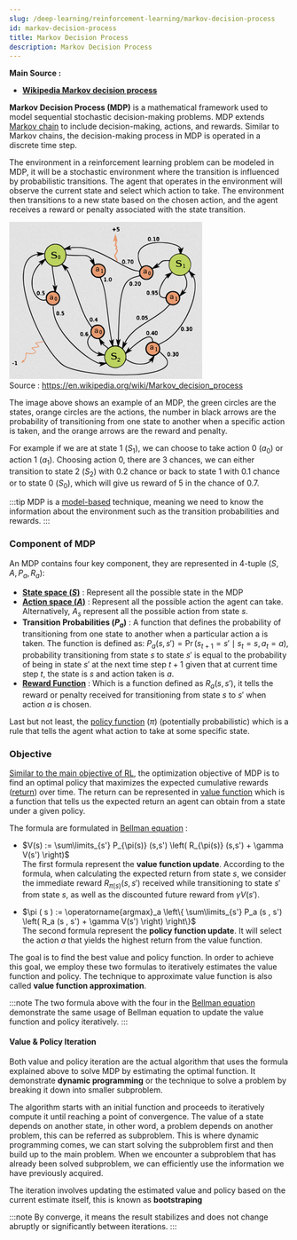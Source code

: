 ```yaml
---
slug: /deep-learning/reinforcement-learning/markov-decision-process
id: markov-decision-process
title: Markov Decision Process
description: Markov Decision Process
---
```


**Main Source :**

- **[Wikipedia Markov decision process](https://en.wikipedia.org/wiki/Markov_decision_process)**

**Markov Decision Process (MDP)** is a mathematical framework used to model sequential stochastic decision-making problems. MDP extends [Markov chain](/deep-learning/reinforcement-learning/markov-models#markov-chain) to include decision-making, actions, and rewards. Similar to Markov chains, the decision-making process in MDP is operated in a discrete time step.

The environment in a reinforcement learning problem can be modeled in MDP, it will be a stochastic environment where the transition is influenced by probabilistic transitions. The agent that operates in the environment will observe the current state and select which action to take. The environment then transitions to a new state based on the chosen action, and the agent receives a reward or penalty associated with the state transition.

![Example of Markov decision process](./markov-decision-process.png)  
Source : https://en.wikipedia.org/wiki/Markov_decision_process

The image above shows an example of an MDP, the green circles are the states, orange circles are the actions, the number in black arrows are the probability of transitioning from one state to another when a specific action is taken, and the orange arrows are the reward and penalty.

For example if we are at state 1 ($S_1$), we can choose to take action 0 ($a_0$) or action 1 ($a_1$). Choosing action 0, there are 3 chances, we can either transition to state 2 ($S_2$) with 0.2 chance or back to state 1 with 0.1 chance or to state 0 ($S_0$), which will give us reward of 5 in the chance of 0.7.

:::tip
MDP is a [model-based](/deep-learning/reinforcement-learning/reinforcement-learning-fundamental#model-based--model-free) technique, meaning we need to know the information about the environment such as the transition probabilities and rewards.
:::

### Component of MDP

An MDP contains four key component, they are represented in 4-tuple ($S, A, P_a, R_a$):

- **[State space ($S$)](/deep-learning/reinforcement-learning/reinforcement-learning-fundamental#state)** : Represent all the possible state in the MDP
- **[Action space ($A$)](/deep-learning/reinforcement-learning/reinforcement-learning-fundamental#action)** : Represent all the possible action the agent can take. Alternatively, $A_s$ represent all the possible action from state $s$.
- **Transition Probabilities ($P_a$)** : A function that defines the probability of transitioning from one state to another when a particular action a is taken. The function is defined as: ${\displaystyle P_{a}(s,s')=\Pr(s_{t+1}=s'\mid s_{t}=s,a_{t}=a)}$, probability transitioning from state $s$ to state $s'$ is equal to the probability of being in state $s'$ at the next time step $t + 1$ given that at current time step $t$, the state is $s$ and action taken is $a$.
- **[Reward Function](/deep-learning/reinforcement-learning/reinforcement-learning-fundamental#reward-return--horizon)** : Which is a function defined as ${\displaystyle R_{a}(s,s')}$, it tells the reward or penalty received for transitioning from state $s$ to $s'$ when action $a$ is chosen.

Last but not least, the [policy function](/deep-learning/reinforcement-learning/reinforcement-learning-fundamental#policy) ($\pi$) (potentially probabilistic) which is a rule that tells the agent what action to take at some specific state.

### Objective

[Similar to the main objective of RL](/deep-learning/reinforcement-learning/reinforcement-learning-fundamental#rl-main-objective), the optimization objective of MDP is to find an optimal policy that maximizes the expected cumulative rewards ([return](/deep-learning/reinforcement-learning/reinforcement-learning-fundamental#reward-return--horizon)) over time. The return can be represented in [value function](/deep-learning/reinforcement-learning/reinforcement-learning-fundamental#value-function) which is a function that tells us the expected return an agent can obtain from a state under a given policy.

The formula are formulated in [Bellman equation](/deep-learning/reinforcement-learning/reinforcement-learning-fundamental#bellman-equation) :

- $V(s) := \sum\limits_{s'} P_{\pi(s)} (s,s') \left( R_{\pi(s)} (s,s') + \gamma V(s') \right)$  
  The first formula represent the **value function update**. According to the formula, when calculating the expected return from state $s$, we consider the immediate reward $R_{\pi(s)}(s, s')$ received while transitioning to state $s'$ from state $s$, as well as the discounted future reward from $\gamma V(s')$.

- $\pi ( s ) := \operatorname{argmax}_a \left\{ \sum\limits_{s'} P_a (s , s') \left( R_a (s , s') + \gamma V(s') \right) \right\}$  
  The second formula represent the **policy function update**. It will select the action $a$ that yields the highest return from the value function.

The goal is to find the best value and policy function. In order to achieve this goal, we employ these two formulas to iteratively estimates the value function and policy. The technique to approximate value function is also called **value function approximation**.

:::note
The two formula above with the four in the [Bellman equation](/deep-learning/reinforcement-learning/reinforcement-learning-fundamental#bellman-equation) demonstrate the same usage of Bellman equation to update the value function and policy iteratively.
:::

#### Value & Policy Iteration

Both value and policy iteration are the actual algorithm that uses the formula explained above to solve MDP by estimating the optimal function. It demonstrate **dynamic programming** or the technique to solve a problem by breaking it down into smaller subproblem.

The algorithm starts with an initial function and proceeds to iteratively compute it until reaching a point of convergence. The value of a state depends on another state, in other word, a problem depends on another problem, this can be referred as subproblem. This is where dynamic programming comes, we can start solving the subproblem first and then build up to the main problem. When we encounter a subproblem that has already been solved subproblem, we can efficiently use the information we have previously acquired.

The iteration involves updating the estimated value and policy based on the current estimate itself, this is known as **bootstraping**

:::note
By converge, it means the result stabilizes and does not change abruptly or significantly between iterations.
:::
